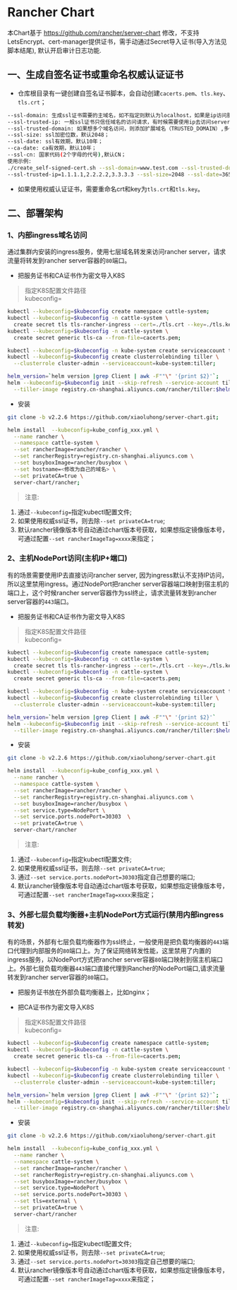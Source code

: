 # Rancher Chart

本Chart基于 https://github.com/rancher/server-chart 修改，不支持LetsEncrypt、cert-manager提供证书，需手动通过Secret导入证书(导入方法见脚本结尾), 默认开启审计日志功能.

## 一、生成自签名证书或重命名权威认证证书

- 仓库根目录有一键创建自签名证书脚本，会自动创建`cacerts.pem`、`tls.key`、`tls.crt`；

```bash
--ssl-domain: 生成ssl证书需要的主域名，如不指定则默认为localhost，如果是ip访问服务，则可忽略；
--ssl-trusted-ip: 一般ssl证书只信任域名的访问请求，有时候需要使用ip去访问server，那么需要给ssl证书添加扩展IP，多个IP用逗号隔开；
--ssl-trusted-domain: 如果想多个域名访问，则添加扩展域名（TRUSTED_DOMAIN）,多个TRUSTED_DOMAIN用逗号隔开；
--ssl-size: ssl加密位数，默认2048；
--ssl-date: ssl有效期，默认10年；
--ca-date: ca有效期，默认10年；
--ssl-cn: 国家代码(2个字母的代号),默认CN；
使用示例:
./create_self-signed-cert.sh --ssl-domain=www.test.com --ssl-trusted-domain=www.test2.com \
--ssl-trusted-ip=1.1.1.1,2.2.2.2,3.3.3.3 --ssl-size=2048 --ssl-date=3650
```

- 如果使用权威认证证书，需要重命名crt和key为`tls.crt`和`tls.key`。

## 二、部署架构

### 1、内部ingress域名访问

通过集群内安装的ingress服务，使用七层域名转发来访问rancher server，请求流量将转发到rancher server容器的`80`端口。

- 把服务证书和CA证书作为密文导入K8S

> 指定K8S配置文件路径 \
kubeconfig=

```bash
kubectl --kubeconfig=$kubeconfig create namespace cattle-system;
kubectl --kubeconfig=$kubeconfig -n cattle-system \
  create secret tls tls-rancher-ingress --cert=./tls.crt --key=./tls.key;
kubectl --kubeconfig=$kubeconfig -n cattle-system \
  create secret generic tls-ca --from-file=cacerts.pem;

kubectl --kubeconfig=$kubeconfig -n kube-system create serviceaccount tiller;
kubectl --kubeconfig=$kubeconfig create clusterrolebinding tiller \
  --clusterrole cluster-admin --serviceaccount=kube-system:tiller;

helm_version=`helm version |grep Client | awk -F""\" '{print $2}'`;
helm --kubeconfig=$kubeconfig init --skip-refresh --service-account tiller \
  --tiller-image registry.cn-shanghai.aliyuncs.com/rancher/tiller:$helm_version;
```

- 安装

```bash
git clone -b v2.2.6 https://github.com/xiaoluhong/server-chart.git;

helm install  --kubeconfig=kube_config_xxx.yml \
  --name rancher \
  --namespace cattle-system \
  --set rancherImage=rancher/rancher \
  --set rancherRegistry=registry.cn-shanghai.aliyuncs.com \
  --set busyboxImage=rancher/busybox \
  --set hostname=<修改为自己的域名> \
  --set privateCA=true \
  server-chart/rancher;
```

>注意:

1. 通过`--kubeconfig=`指定kubectl配置文件;
1. 如果使用权威ssl证书，则去除`--set privateCA=true`;
1. 默认rancher镜像版本号自动通过chart版本号获取，如果想指定镜像版本号，可通过配置`--set rancherImageTag=xxxx`来指定；

### 2、主机NodePort访问(主机IP+端口)

有的场景需要使用IP去直接访问rancher server, 因为ingress默认不支持IP访问，所以这里禁用ingress。通过NodePort把rancher server容器端口映射到宿主机的端口上，这个时候rancher server容器作为ssl终止，请求流量转发到rancher server容器的`443`端口。

- 把服务证书和CA证书作为密文导入K8S

> 指定K8S配置文件路径 \
kubeconfig=

```bash
kubectl --kubeconfig=$kubeconfig create namespace cattle-system;
kubectl --kubeconfig=$kubeconfig -n cattle-system \
  create secret tls tls-rancher-ingress --cert=./tls.crt --key=./tls.key;
kubectl --kubeconfig=$kubeconfig -n cattle-system \
  create secret generic tls-ca --from-file=cacerts.pem;

kubectl --kubeconfig=$kubeconfig -n kube-system create serviceaccount tiller;
kubectl --kubeconfig=$kubeconfig create clusterrolebinding tiller \
  --clusterrole cluster-admin --serviceaccount=kube-system:tiller;

helm_version=`helm version |grep Client | awk -F""\" '{print $2}'`
helm --kubeconfig=$kubeconfig init --skip-refresh --service-account tiller \
  --tiller-image registry.cn-shanghai.aliyuncs.com/rancher/tiller:$helm_version;
```

- 安装

```bash
git clone -b v2.2.6 https://github.com/xiaoluhong/server-chart.git

helm install  --kubeconfig=kube_config_xxx.yml \
  --name rancher \
  --namespace cattle-system \
  --set rancherImage=rancher/rancher \
  --set rancherRegistry=registry.cn-shanghai.aliyuncs.com \
  --set busyboxImage=rancher/busybox \
  --set service.type=NodePort \
  --set service.ports.nodePort=30303  \
  --set privateCA=true \
  server-chart/rancher
```

>注意:

1. 通过`--kubeconfig=`指定kubectl配置文件;
1. 如果使用权威ssl证书，则去除`--set privateCA=true`;
1. 通过`--set service.ports.nodePort=30303`指定自己想要的端口;
1. 默认rancher镜像版本号自动通过chart版本号获取，如果想指定镜像版本号，可通过配置`--set rancherImageTag=xxxx`来指定；

### 3、外部七层负载均衡器+主机NodePort方式运行(禁用内部ingress转发)

有的场景，外部有七层负载均衡器作为ssl终止，一般使用是把负载均衡器的`443`端口代理到内部服务的`80`端口上。为了保证网络转发性能，这里禁用了内置的ingress服务，以NodePort方式把rancher server容器`80`端口映射到宿主机端口上。外部七层负载均衡器`443`端口直接代理到Rancher的NodePort端口,请求流量转发到rancher server容器的`80`端口。

- 把服务证书放在外部负载均衡器上，比如nginx；

- 把CA证书作为密文导入K8S

> 指定K8S配置文件路径 \
kubeconfig=

```bash
kubectl --kubeconfig=$kubeconfig create namespace cattle-system;
kubectl --kubeconfig=$kubeconfig -n cattle-system \
  create secret generic tls-ca --from-file=cacerts.pem;

kubectl --kubeconfig=$kubeconfig -n kube-system create serviceaccount tiller;
kubectl --kubeconfig=$kubeconfig create clusterrolebinding tiller \
  --clusterrole cluster-admin --serviceaccount=kube-system:tiller;

helm_version=`helm version |grep Client | awk -F""\" '{print $2}'`;
helm --kubeconfig=$kubeconfig init --skip-refresh --service-account tiller \
  --tiller-image registry.cn-shanghai.aliyuncs.com/rancher/tiller:$helm_version;

```

- 安装

```bash
git clone -b v2.2.6 https://github.com/xiaoluhong/server-chart.git

helm install  --kubeconfig=kube_config_xxx.yml \
  --name rancher \
  --namespace cattle-system \
  --set rancherImage=rancher/rancher \
  --set rancherRegistry=registry.cn-shanghai.aliyuncs.com \
  --set busyboxImage=rancher/busybox \
  --set service.type=NodePort \
  --set service.ports.nodePort=30303 \
  --set tls=external \
  --set privateCA=true \
  server-chart/rancher
```

>注意:

1. 通过`--kubeconfig=`指定kubectl配置文件;
1. 如果使用权威ssl证书，则去除`--set privateCA=true`;
1. 通过`--set service.ports.nodePort=30303`指定自己想要的端口;
1. 默认rancher镜像版本号自动通过chart版本号获取，如果想指定镜像版本号，可通过配置`--set rancherImageTag=xxxx`来指定；
